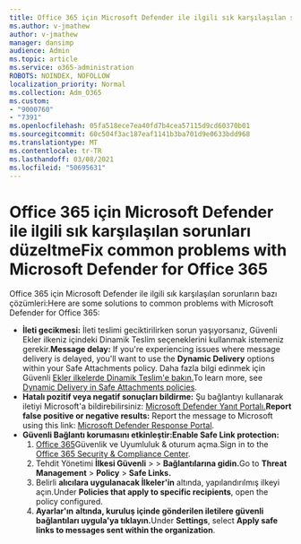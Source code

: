 ```yaml
---
title: Office 365 için Microsoft Defender ile ilgili sık karşılaşılan sorunları düzeltme
ms.author: v-jmathew
author: v-jmathew
manager: dansimp
audience: Admin
ms.topic: article
ms.service: o365-administration
ROBOTS: NOINDEX, NOFOLLOW
localization_priority: Normal
ms.collection: Adm_O365
ms.custom:
- "9000760"
- "7391"
ms.openlocfilehash: 05fa518ece7ea40fd7b4cea57115d9cd60370b01
ms.sourcegitcommit: 60c504f3ac187eaf1141b3ba701d9e0633bdd968
ms.translationtype: MT
ms.contentlocale: tr-TR
ms.lasthandoff: 03/08/2021
ms.locfileid: "50695631"
---
```

# <a name="fix-common-problems-with-microsoft-defender-for-office-365"></a><span data-ttu-id="9d656-102">Office 365 için Microsoft Defender ile ilgili sık karşılaşılan sorunları düzeltme</span><span class="sxs-lookup"><span data-stu-id="9d656-102">Fix common problems with Microsoft Defender for Office 365</span></span>

<span data-ttu-id="9d656-103">Office 365 için Microsoft Defender ile ilgili sık karşılaşılan sorunların bazı çözümleri:</span><span class="sxs-lookup"><span data-stu-id="9d656-103">Here are some solutions to common problems with Microsoft Defender for Office 365:</span></span>

- <span data-ttu-id="9d656-104">**İleti gecikmesi:** İleti teslimi geciktirilirken sorun yaşıyorsanız, Güvenli Ekler ilkeniz  içindeki Dinamik Teslim seçeneklerini kullanmak istemeniz gerekir.</span><span class="sxs-lookup"><span data-stu-id="9d656-104">**Message delay:** If you're experiencing issues where message delivery is delayed, you'll want to use the **Dynamic Delivery** options within your Safe Attachments policy.</span></span> <span data-ttu-id="9d656-105">Daha fazla bilgi edinmek için Güvenli [Ekler ilkelerde Dinamik Teslim'e bakın.](https://go.microsoft.com/fwlink/?linkid=2094106)</span><span class="sxs-lookup"><span data-stu-id="9d656-105">To learn more, see [Dynamic Delivery in Safe Attachments policies](https://go.microsoft.com/fwlink/?linkid=2094106).</span></span>
- <span data-ttu-id="9d656-106">**Hatalı pozitif veya negatif sonuçları bildirme:** Şu bağlantıyı kullanarak iletiyi Microsoft'a bildirebilirsiniz: [Microsoft Defender Yanıt Portalı.](https://go.microsoft.com/fwlink/?linkid=2092835)</span><span class="sxs-lookup"><span data-stu-id="9d656-106">**Report false positive or negative results:** Report the message to Microsoft using this link: [Microsoft Defender Response Portal](https://go.microsoft.com/fwlink/?linkid=2092835).</span></span>
- <span data-ttu-id="9d656-107">**Güvenli Bağlantı korumasını etkinleştir:**</span><span class="sxs-lookup"><span data-stu-id="9d656-107">**Enable Safe Link protection:**</span></span>
    1. <span data-ttu-id="9d656-108">[Office 365](https://go.microsoft.com/fwlink/p/?linkid=2077143)Güvenlik ve Uyumluluk & oturum açma.</span><span class="sxs-lookup"><span data-stu-id="9d656-108">Sign in to the [Office 365 Security & Compliance Center](https://go.microsoft.com/fwlink/p/?linkid=2077143).</span></span>
    2. <span data-ttu-id="9d656-109">Tehdit Yönetimi **İlkesi Güvenli**  >    >  **Bağlantılarına gidin.**</span><span class="sxs-lookup"><span data-stu-id="9d656-109">Go to **Threat Management** > **Policy** > **Safe Links.**</span></span>
    3. <span data-ttu-id="9d656-110">Belirli **alıcılara uygulanacak İlkeler'in** altında, yapılandırılmış ilkeyi açın.</span><span class="sxs-lookup"><span data-stu-id="9d656-110">Under **Policies that apply to specific recipients**, open the policy configured.</span></span>
    4. <span data-ttu-id="9d656-111">**Ayarlar'ın** **altında, kuruluş içinde gönderilen iletilere güvenli bağlantıları uygula'ya tıklayın.**</span><span class="sxs-lookup"><span data-stu-id="9d656-111">Under **Settings**, select **Apply safe links to messages sent within the organization**.</span></span>
